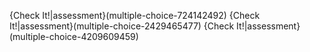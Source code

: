 {Check It!|assessment}(multiple-choice-724142492)
{Check It!|assessment}(multiple-choice-2429465477)
{Check It!|assessment}(multiple-choice-4209609459)
